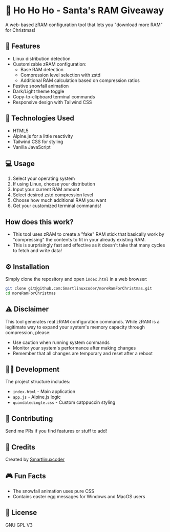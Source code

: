 # 🎄 Ho Ho Ho - Santa's RAM Giveaway

A web-based zRAM configuration tool that lets you "download more RAM" for Christmas!

## 🎁 Features

- Linux distribution detection
- Customizable zRAM configuration:
  - Base RAM detection
  - Compression level selection with zstd
  - Additional RAM calculation based on compression ratios
- Festive snowfall animation
- Dark/Light theme toggle
- Copy-to-clipboard terminal commands
- Responsive design with Tailwind CSS

## 🎅 Technologies Used

- HTML5
- Alpine.js for a little reactivity
- Tailwind CSS for styling
- Vanilla JavaScript

## 💻 Usage

1. Select your operating system
2. If using Linux, choose your distribution
3. Input your current RAM amount
4. Select desired zstd compression level
5. Choose how much additional RAM you want
6. Get your customized terminal commands!

## How does this work?

- This tool uses zRAM to create a "fake" RAM stick that basically work by "compressing" the contents to fit in your already existing RAM.
- This is surprisingly fast and effective as it doesn't take that many cycles to fetch and write data!

## ⚙️ Installation

Simply clone the repository and open `index.html` in a web browser:

```bash
git clone git@github.com:Smartlinuxcoder/moreRamForChristmas.git
cd moreRamForChristmas
```

## ⚠️ Disclaimer

This tool generates real zRAM configuration commands. While zRAM is a legitimate way to expand your system's memory capacity through compression, please:
- Use caution when running system commands
- Monitor your system's performance after making changes
- Remember that all changes are temporary and reset after a reboot

## 👨‍💻 Development

The project structure includes:
- `index.html` - Main application
- `app.js` - Alpine.js logic
- `quandaledingle.css` - Custom catppuccin styling

## 🤝 Contributing

Send me PRs if you find features or stuff to add!

## 📝 Credits

Created by [Smartlinuxcoder](https://github.com/Smartlinuxcoder)

## 🎮 Fun Facts

- The snowfall animation uses pure CSS
- Contains easter egg messages for Windows and MacOS users

## 📜 License

GNU GPL V3